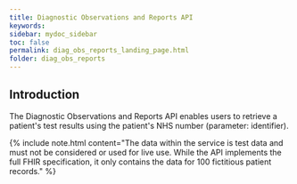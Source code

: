 ```yaml
---
title: Diagnostic Observations and Reports API
keywords: 
sidebar: mydoc_sidebar
toc: false
permalink: diag_obs_reports_landing_page.html
folder: diag_obs_reports
---
```


## Introduction 

The Diagnostic Observations and Reports API enables users to retrieve a patient's test results using the patient's NHS number (parameter: identifier).

{% include note.html content="The data within the service is test data and must not be considered or used for live use. While the API implements the full FHIR specification, it only contains the data for 100 fictitious patient records." %}